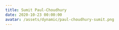 ```yaml
---
title: Sumit Paul-Choudhury
date: 2020-10-23 00:00:00
avatar: /assets/dynamic/paul-choudhury-sumit.png
---
```

